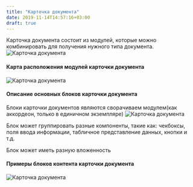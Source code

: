 ```yaml
---
title: "Карточка документа"
date: 2019-11-14T14:57:16+03:00
draft: true
---
```


Карточка документа состоит из модулей, которые можно комбинировать для получения нужного типа документа.
![Карточка документа](../../images/image78.png)

#### Карта расположения модулей карточки документа
![Карточка документа](../../images/image58.png)

#### Описание основных блоков карточки документа
Блоки карточки документов являются сворачиваем модулем(как аккордеон, только в единичном экземпляре)
![Карточка документа](../../images/image7.png)

Блок может группировать разные компоненты, такие как: чекбоксы, поля ввода информации, табличное представление данных, кнопки и т.д.

Блок может иметь разную вложенность

#### Примеры блоков контента карточки документа
![Карточка документа](../../images/image70.png)